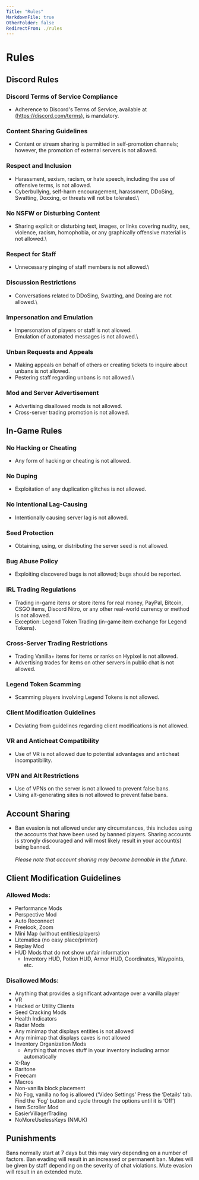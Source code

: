 ```yaml
---
Title: "Rules"
MarkdownFile: true
OtherFolder: false
RedirectFrom: ./rules
---
```

# Rules

## Discord Rules

### Discord Terms of Service Compliance

* Adherence to Discord's Terms of Service, available at [(https://discord.com/terms),](https://discord.com/terms) is mandatory.

### Content Sharing Guidelines

* Content or stream sharing is permitted in self-promotion channels; however, the promotion of external servers is not allowed.

### Respect and Inclusion

* Harassment, sexism, racism, or hate speech, including the use of offensive terms, is not allowed.
* Cyberbullying, self-harm encouragement, harassment, DDoSing, Swatting, Doxxing, or threats will not be tolerated.\


### No NSFW or Disturbing Content

* Sharing explicit or disturbing text, images, or links covering nudity, sex, violence, racism, homophobia, or any graphically offensive material is not allowed.\


### Respect for Staff

* Unnecessary pinging of staff members is not allowed.\


### Discussion Restrictions

* Conversations related to DDoSing, Swatting, and Doxing are not allowed.\


### Impersonation and Emulation

* Impersonation of players or staff is not allowed.\
  Emulation of automated messages is not allowed.\


### Unban Requests and Appeals

* Making appeals on behalf of others or creating tickets to inquire about unbans is not allowed.
* Pestering staff regarding unbans is not allowed.\


### Mod and Server Advertisement

* Advertising disallowed mods is not allowed.
* Cross-server trading promotion is not allowed.

## In-Game Rules

### No Hacking or Cheating

* Any form of hacking or cheating is not allowed.

### No Duping

* Exploitation of any duplication glitches is not allowed.

### No Intentional Lag-Causing

* Intentionally causing server lag is not allowed.

### Seed Protection

* Obtaining, using, or distributing the server seed is not allowed.

### Bug Abuse Policy

* Exploiting discovered bugs is not allowed; bugs should be reported.

### IRL Trading Regulations

* Trading in-game items or store items for real money, PayPal, Bitcoin, CSGO items, Discord Nitro, or any other real-world currency or method is not allowed.
* Exception: Legend Token Trading (in-game item exchange for Legend Tokens).

### Cross-Server Trading Restrictions

* Trading Vanilla+ items for items or ranks on Hypixel is not allowed.
* Advertising trades for items on other servers in public chat is not allowed.

### Legend Token Scamming

* Scamming players involving Legend Tokens is not allowed.

### Client Modification Guidelines

* Deviating from guidelines regarding client modifications is not allowed.

### VR and Anticheat Compatibility

* Use of VR is not allowed due to potential advantages and anticheat incompatibility.

### VPN and Alt Restrictions

* Use of VPNs on the server is not allowed to prevent false bans.
* Using alt-generating sites is not allowed to prevent false bans.

## Account Sharing

* Ban evasion is not allowed under any circumstances, this includes using the accounts that have been used by banned players. Sharing accounts is strongly discouraged and will most likely result in your account(s) being banned.\
  \
  _Please note that account sharing may become bannable in the future._

## Client Modification Guidelines

### Allowed Mods:

* Performance Mods
* Perspective Mod
* Auto Reconnect
* Freelook, Zoom
* Mini Map (without entities/players)
* Litematica (no easy place/printer)
* Replay Mod
* HUD Mods that do not show unfair information
  * Inventory HUD, Potion HUD, Armor HUD, Coordinates, Waypoints, etc.

### Disallowed Mods:

* Anything that provides a significant advantage over a vanilla player
* VR
* Hacked or Utility Clients
* Seed Cracking Mods
* Health Indicators
* Radar Mods
* Any minimap that displays entities is not allowed
* Any minimap that displays caves is not allowed
* Inventory Organization Mods
  * Anything that moves stuff in your inventory including armor automatically
* X-Ray
* Baritone
* Freecam
* Macros
* Non-vanilla block placement
* No Fog, vanilla no fog is allowed (‘Video Settings’ Press the ‘Details’ tab. Find the ‘Fog’ button and cycle through the options until it is ‘Off’)
* Item Scroller Mod
* EasierVillagerTrading
* NoMoreUselessKeys (NMUK)

## Punishments

Bans normally start at 7 days but this may vary depending on a number of factors. Ban evading will result in an increased or permanent ban. Mutes will be given by staff depending on the severity of chat violations. Mute evasion will result in an extended mute.
